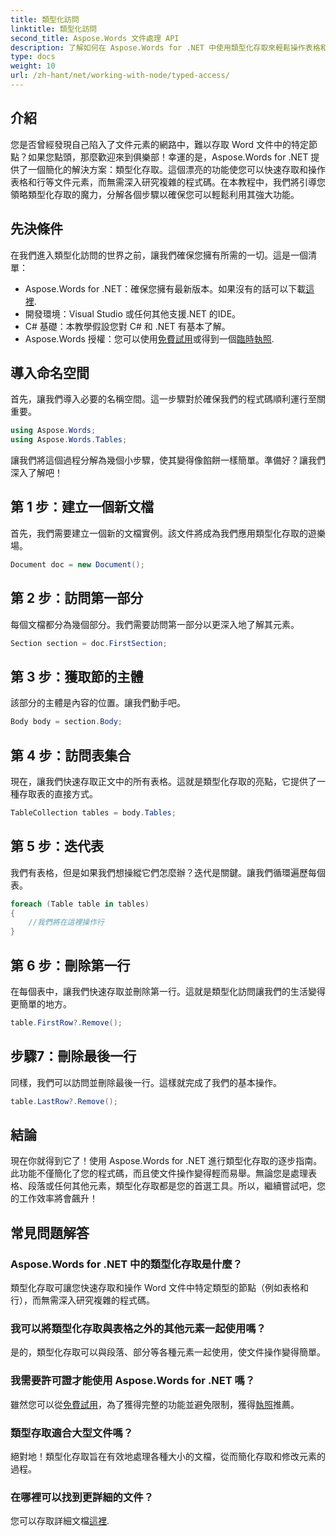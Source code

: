 ```yaml
---
title: 類型化訪問
linktitle: 類型化訪問
second_title: Aspose.Words 文件處理 API
description: 了解如何在 Aspose.Words for .NET 中使用類型化存取來輕鬆操作表格和行等文件元素。本逐步指南簡化了您的工作流程。
type: docs
weight: 10
url: /zh-hant/net/working-with-node/typed-access/
---
```

## 介紹

您是否曾經發現自己陷入了文件元素的網路中，難以存取 Word 文件中的特定節點？如果您點頭，那麼歡迎來到俱樂部！幸運的是，Aspose.Words for .NET 提供了一個簡化的解決方案：類型化存取。這個漂亮的功能使您可以快速存取和操作表格和行等文件元素，而無需深入研究複雜的程式碼。在本教程中，我們將引導您領略類型化存取的魔力，分解各個步驟以確保您可以輕鬆利用其強大功能。

## 先決條件

在我們進入類型化訪問的世界之前，讓我們確保您擁有所需的一切。這是一個清單：

-  Aspose.Words for .NET：確保您擁有最新版本。如果沒有的話可以下載[這裡](https://releases.aspose.com/words/net/).
- 開發環境：Visual Studio 或任何其他支援.NET 的IDE。
- C# 基礎：本教學假設您對 C# 和 .NET 有基本了解。
- Aspose.Words 授權：您可以使用[免費試用](https://releases.aspose.com/)或得到一個[臨時執照](https://purchase.aspose.com/temporary-license/).

## 導入命名空間

首先，讓我們導入必要的名稱空間。這一步驟對於確保我們的程式碼順利運行至關重要。

```csharp
using Aspose.Words;
using Aspose.Words.Tables;
```

讓我們將這個過程分解為幾個小步驟，使其變得像餡餅一樣簡單。準備好？讓我們深入了解吧！

## 第 1 步：建立一個新文檔

首先，我們需要建立一個新的文檔實例。該文件將成為我們應用類型化存取的遊樂場。

```csharp
Document doc = new Document();
```

## 第 2 步：訪問第一部分

每個文檔都分為幾個部分。我們需要訪問第一部分以更深入地了解其元素。

```csharp
Section section = doc.FirstSection;
```

## 第 3 步：獲取節的主體

該部分的主體是內容的位置。讓我們動手吧。

```csharp
Body body = section.Body;
```

## 第 4 步：訪問表集合

現在，讓我們快速存取正文中的所有表格。這就是類型化存取的亮點，它提供了一種存取表的直接方式。

```csharp
TableCollection tables = body.Tables;
```

## 第 5 步：迭代表

我們有表格，但是如果我們想操縱它們怎麼辦？迭代是關鍵。讓我們循環遍歷每個表。

```csharp
foreach (Table table in tables)
{
    //我們將在這裡操作行
}
```

## 第 6 步：刪除第一行

在每個表中，讓我們快速存取並刪除第一行。這就是類型化訪問讓我們的生活變得更簡單的地方。

```csharp
table.FirstRow?.Remove();
```

## 步驟7：刪除最後一行

同樣，我們可以訪問並刪除最後一行。這樣就完成了我們的基本操作。

```csharp
table.LastRow?.Remove();
```

## 結論

現在你就得到它了！使用 Aspose.Words for .NET 進行類型化存取的逐步指南。此功能不僅簡化了您的程式碼，而且使文件操作變得輕而易舉。無論您是處理表格、段落或任何其他元素，類型化存取都是您的首選工具。所以，繼續嘗試吧，您的工作效率將會飆升！

## 常見問題解答

### Aspose.Words for .NET 中的類型化存取是什麼？
類型化存取可讓您快速存取和操作 Word 文件中特定類型的節點（例如表格和行），而無需深入研究複雜的程式碼。

### 我可以將類型化存取與表格之外的其他元素一起使用嗎？
是的，類型化存取可以與段落、部分等各種元素一起使用，使文件操作變得簡單。

### 我需要許可證才能使用 Aspose.Words for .NET 嗎？
雖然您可以從[免費試用](https://releases.aspose.com/)，為了獲得完整的功能並避免限制，獲得[執照](https://purchase.aspose.com/buy)推薦。

### 類型存取適合大型文件嗎？
絕對地！類型化存取旨在有效地處理各種大小的文檔，從而簡化存取和修改元素的過程。

### 在哪裡可以找到更詳細的文件？
您可以存取詳細文檔[這裡](https://reference.aspose.com/words/net/).